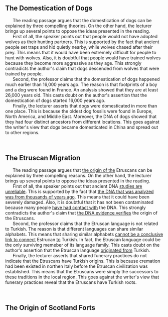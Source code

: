 ## The Domestication of Dogs
&nbsp;&nbsp;&nbsp;&nbsp;&nbsp; The reading passage argues that the domestication of dogs can be explained by three compelling theories. On the other hand, the lecturer brings up several points to oppose the ideas presented in the reading.<br/>
&nbsp;&nbsp;&nbsp;&nbsp;&nbsp; First of all, the speaker points out that people would not have adopted wolves as their hunting partners. This is supported by the fact that ancient people set traps and hid quietly nearby, while wolves chased after their prey. This means that it would have been extremely difficult for people to hunt with wolves. Also, it is doubtful that people would have trained wolves because they become more aggressive as they age. This strongly contradicts the author's claim that dogs descended from wolves that were trained by people.<br/>
&nbsp;&nbsp;&nbsp;&nbsp;&nbsp; Second, the professor claims that the domestication of dogs happened much earlier than 16,000 years ago. The reason is that footprints of a boy and a dog were found in France. An analysis showed that they are at least 26,000 years old. This casts doubt on the author's assertion that the domestication of dogs started 16,000 years ago.<br/>
&nbsp;&nbsp;&nbsp;&nbsp;&nbsp; Finally, the lecturer asserts that dogs were domesticated in more than one place. This is because the oldest dog fossils were found in Europe, North America, and Middle East. Moreover, the DNA of dogs showed that they had four distinct ancestors from different locations. This goes against the writer's view that dogs became domesticated in China and spread out to other regions.<br/>

<br/>

## The Etruscan Migration
&nbsp;&nbsp;&nbsp;&nbsp;&nbsp; The reading passage argues that <ins>the origin of the</ins> Etruscans can be explained by three compelling reasons. On the other hand, the lecturer brings up several points to oppose the ideas presented in the reading.<br/>
&nbsp;&nbsp;&nbsp;&nbsp;&nbsp; First of all, the speaker points out that ancient DNA <ins>studies are unreliable</ins>. This is supported by the fact that <ins>the DNA that was analyzed was from thousands of years ago</ins>. This means that it could have been severely damaged. Also, it is doubtful that it has not been contaminated because many people <ins>have had contact with</ins> the DNA. This strongly contradicts the author's claim that <ins>the DNA evidence verifies</ins> the origin of the Etruscans.<br/>
&nbsp;&nbsp;&nbsp;&nbsp;&nbsp; Second, the professor claims that the Etruscan language is not related to Turkish. The reason is that different languages can share similar alphabets. This means that sharing similar alphabets <ins>cannot be a conclusive link to connect</ins> Estrucan <ins>to</ins> Turkish. In fact, the Etruscan language could be the only surviving memeber of its language family. This casts doubt on the author's assertion that the Etruscan language <ins>originated from</ins> Turkish.<br/>
&nbsp;&nbsp;&nbsp;&nbsp;&nbsp; Finally, the lecturer asserts that shared funerary practices do not indicate that the Etruscans have Turkish origins. This is because cremation had been existed in northen Italy before the Etruscan civilization was established. This means that the Etruscans were simply the successors to these traditions in the local region. This goes against the writer's view that funerary practices reveal that the Etruscans have Turkish roots.<br/>

<br/>

## The Origin of Scotland Forts
